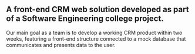 ## A front-end CRM web solution developed as part of a Software Engineering college project.



Our main goal as a team is to develop a working CRM product within two weeks, featuring a front-end structure connected to a mock database that communicates and presents data to the user.
